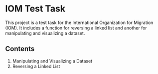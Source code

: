 # IOM Test Task

This project is a test task for the International Organization for Migration (IOM). It includes a function for reversing a linked list and another for manipulating and visualizing a dataset. 

## Contents
1. Manipulating and Visualizing a Dataset
2. Reversing a Linked List
